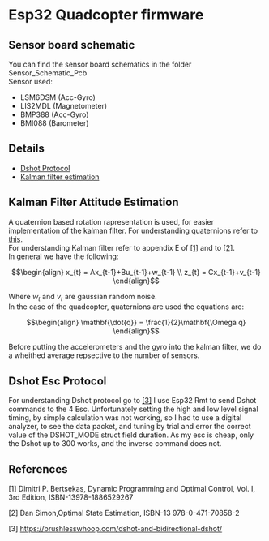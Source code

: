 # Esp32 Quadcopter firmware
## Sensor board schematic
You can find the sensor board schematics in the folder Sensor_Schematic_Pcb \
Sensor used:
- LSM6DSM (Acc-Gyro)
- LIS2MDL (Magnetometer)
- BMP388  (Acc-Gyro)
- BMI088  (Barometer)
## Details
- [Dshot Protocol](#dshot-esc-protocol)
- [Kalman filter estimation](#kalman-filter-attitude-estimation)

## Kalman Filter Attitude Estimation
A quaternion based rotation rapresentation is used, for easier implementation of the kalman filter. For understanding quaternions refer to [this](https://www.google.com/url?sa=t&rct=j&q=&esrc=s&source=web&cd=&cad=rja&uact=8&ved=2ahUKEwjhxsfv96-CAxXcVPEDHbDWA_kQFnoECA8QAQ&url=https%3A%2F%2Fgraphics.stanford.edu%2Fcourses%2Fcs348a-17-winter%2FPapers%2Fquaternion.pdf&usg=AOvVaw3PvGFRNUboT5pRiKrHrWJZ&opi=89978449).
\
For understanding Kalman filter refer to appendix E of [[1]](#1) and to [[2]](#2).
 \
 In general we have the following: 

```math
\begin{align}
 x_{t} = Ax_{t-1}+Bu_{t-1}+w_{t-1}
 \\
 z_{t} = Cx_{t-1}+v_{t-1}
 \end{align}
```
Where $w_t$ and $v_t$ are gaussian random noise.
\
In the case of the quadcopter, quaternions are used the equations are:
```math
\begin{align}
\mathbf{\dot{q}} = \frac{1}{2}\mathbf{\Omega q}
\end{align}
```
Before putting the accelerometers and the gyro into the kalman filter, we do a wheithed average repsective to the number of sensors.

## Dshot Esc Protocol

For understanding Dshot protocol go to [[3]](#3)
I use Esp32 Rmt to send Dshot commands to the 4 Esc.
Unfortunately setting the high and low level signal timing, by simple calculation was not working, so I had to use a digital analyzer, to see the data packet, and tuning by trial and error the correct value of the DSHOT_MODE struct field duration. As my esc is cheap, only the Dshot up to 300 works, and the inverse command does not. 

## References
<a id="1">[1]</a> 
 Dimitri P. Bertsekas,
Dynamic Programming and Optimal Control, 
Vol. I, 3rd Edition, ISBN-13978-1886529267

<a id="2">[2]</a>
 Dan Simon,Optimal State Estimation, ISBN-13 978-0-471-70858-2

<a id="3">[3]</a> 
 https://brushlesswhoop.com/dshot-and-bidirectional-dshot/



